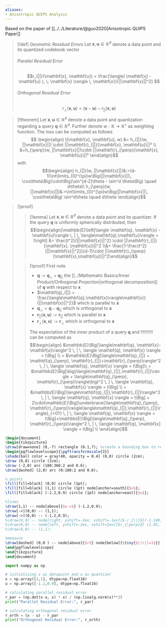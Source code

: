 ```yaml
---
aliases:
- Anisotropic QUIPS Analysis
---
```

Based on the paper of [[../../Literature/@guo2020|Anisotropic QUIPS Paper]]

>[!def] _Geometric Residual Errors_
> Let $\mathbf{x}, \mathbf{u} \in \mathbb{R}^d$ denote a data point and its quantized codebook vector
> ###### Parallel Residual Error
> $$r_{||}(\mathbf{x}, \mathbf{u}) = \frac{\langle( \mathbf{x} - \mathbf{u} ), \; \mathbf{x} \rangle \, \mathbf{x}}{||\mathbf{x}||^2} $$
>
> ###### Orthogonal Residual Error
> $$r_{\perp}(\mathbf{x}, \mathbf{u}) = (\mathbf{x} - \mathbf{u}) - r_{||}(\mathbf{x}, \mathbf{u}) $$

>[!theorem]
>Let $\mathbf{x}, \mathbf{u} \in \mathbb{R}^d$ denote a data point and quantization regarding a query $\mathbf{q} \in \mathbb{R}^d$. Further denote $w:\mathbb{R} \rightarrow  \mathbb{R}^+$ as weighting function. The loss can be computed as follows
>$$ \begin{align}
>l(\mathbf{x}, \mathbf{u}, w) &= h_{||}(w, ||\mathbf{x}||) \cdot ||\mathbf{r}_{||}(\mathbf{x}, \mathbf{u})||² \\
>&+h_{\perp}(w, ||\mathbf{x}||)\cdot ||\mathbf{r}_{\perp}(\mathbf{x}, \mathbf{u})||²
>\end{align}$$
>with
>$$\begin{align}
>h_{||}(w, ||\mathbf{x}||)&:=(d-1)\int\limits_{0}^{\pi}w\Big(||\mathbf{x}||\, \cos\theta\Big)\cdot\Big(\sin^{d-2}\theta - \sin^d \theta\Big) \quad d\theta\\
>h_{\perp}(w, ||\mathbf{x}||)&:=\int\limits_{0}^{\pi}w\Big(||\mathbf{x}||\, \cos\theta\Big) \sin^d\theta \quad d\theta
>\end{align}$$

>[!proof]
>>[!lemma]
>>Let $\mathbf{x}, \mathbf{u} \in \mathbb{R}^d$ denote a data point and its quantizer. If the query $\mathbf{q}$ is uniformly spherically distributed, then
>>$$\begin{align}\mathbb{E}\left[\langle \mathbf{q}, \mathbf{x} - \mathbf{u}\rangle \, | \, \langle\mathbf{q},\mathbf{u}\rangle = t\right] &= \frac{t^2}{||\mathbf{x}||^2} \cdot ||\mathbf{r}_{||}(\mathbf{x}, \mathbf{u})||^2 \\&+ \frac{1-\frac{t^2}{||\mathbf{x}||^2}}{d-1}\cdot ||\mathbf{r}_{\perp}(\mathbf{x},\mathbf{u})||^2\end{align}$$
>
>>[!proof]
>>First note
>>* $\mathbf{q}:= \mathbf{q}_{\perp} + \mathbf{q}_{||}$ the [[../Mathematic Basics/Inner Product/Orthogonal Projection|orthogonal decomposition]] of $\mathbf{q}$ with respect to $\mathbf{x}$
>>* $\mathbf{q}_{||} = \frac{\langle\mathbf{q},\mathbf{x}\rangle\mathbf{x}}{||\mathbf{x}||^2}$ which is parallel to $\mathbf{x}$
>>* $\mathbf{q}_{\perp}=\mathbf{q} - \mathbf{q}_{||}$ which is orthogonal to $\mathbf{x}$
>>* $\mathbf{r}_{||}(\mathbf{x},\mathbf{u}):=\mathbf{r}_{||}$ which is parallel to $\mathbf{x}$
>>* $\mathbf{r}_{\perp}(\mathbf{x},\mathbf{u}):=\mathbf{r}_{\perp}$ which is orthogonal to $\mathbf{x}$
>>
>> The expectation of the inner product of a query $\mathbf{q}$ and !!!!!!!!!! can be computed as
>> $$\begin{align}
>> &\mathbb{E}\Big[\langle\mathbf{q}, \mathbf{x}-\mathbf{u}\rangle^2 \, | \, \langle \mathbf{q}, \mathbf{x} \rangle = t\Big] \\
>> = &\mathbb{E}\Big[\langle\mathbf{q}_{||} + \mathbf{q}_{\perp}, \mathbf{r}_{||}+\mathbf{r}_{\perp}\rangle^2 \, | \, \langle \mathbf{q}, \mathbf{x} \rangle = t\Big]\\
>> = &\mathbb{E}\Big[\big(\langle\mathbf{q}_{||},\mathbf{r}_{||}\rangle + \langle\mathbf{q}_{\perp}, \mathbf{r}_{\perp}\rangle\big)^2 \, | \, \langle \mathbf{q}, \mathbf{x} \rangle = t\Big] \\
>> = &\mathbb{E}\Big[\langle\mathbf{q}_{||},\mathbf{r}_{||}\rangle^2 \, | \, \langle \mathbf{q}, \mathbf{x} \rangle = t\Big] + 2\cdot\mathbb{E}\Big[\underbrace{\langle\mathbf{q}_{\perp}, \mathbf{r}_{\perp}\rangle\langle\mathbf{q}_{||},\mathbf{r}_{||}\rangle}_{=0?} \, | \, \langle \mathbf{q}, \mathbf{x} \rangle = t\Big]+\mathbb{E}\Big[\langle\mathbf{q}_{\perp}, \mathbf{r}_{\perp}\rangle^2 \, | \, \langle \mathbf{q}, \mathbf{x} \rangle = t\Big] \\
>> \end{align}$$



```tikz
\begin{document}
\begin{tikzpicture}
\draw[draw=none] (0,-7) rectangle (0.1,7); %create a bounding box to reserve space
\begin{pgflowlevelscope}{\pgftransformscale{3}}
\shade[ball color = gray!40, opacity = 0.4] (0,0) circle (2cm);
\draw (0,0) circle (2cm);
\draw (-2,0) arc (180:360:2 and 0.6);
\draw[dashed] (2,0) arc (0:180:2 and 0.6);

% points
\fill[fill=black] (0,0) circle (1pt);
\fill[fill=black] (1,1) circle (1pt) node[anchor=south]{$x$};
\fill[fill=black] (-1.2,0.9) circle (1pt) node[anchor=east]{$u$};

%lines
\draw(1,1) -- node[above]{$u-x$} (-1.2,0.9);
\draw[->](0,0) -- (1,1);
\draw[->](0,0) -- (-1.2,0.9);
%\draw(0,0) -- node[right, yshift=-2ex, xshift=-1ex]{$-r_{||}$}(-1.149, -1.149);
%\draw(0,0) -- node[left, yshift=-2ex, xshift=2ex]{$r_{\perp}$} (1.05, -1.049);
%\draw(0,0) -- (1,1);

%measure
\draw[dashed] (0,0 ) -- node[above]{$r$} node[below]{\tiny{$||r||=1$}} (2,0);
\end{pgflowlevelscope}
\end{tikzpicture}
\end{document}
```

```python
import numpy as np

# initializing x as datapoint and u as quantizer
x = np.array([1,1], dtype=np.float16)
u = np.array([-1.2,0.9], dtype=np.float16)

# calculating parallel residual error
r_par = (np.dot(x-u, x) * x) / (np.linalg.norm(x)**2)
print("Parallel Residual Error:", r_par)

# calculating orthogonal residual error
r_orth = (x - u) - r_par
print("Orthogonal Residual Error:", r_orth)
```

